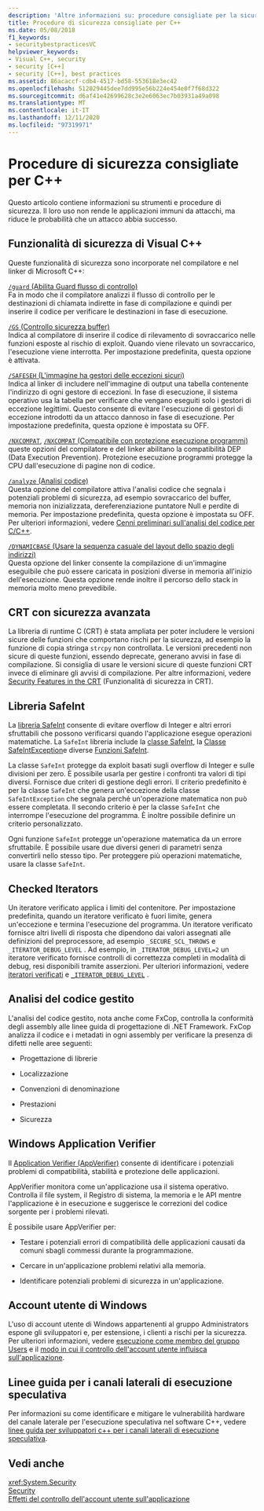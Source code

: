 ```yaml
---
description: 'Altre informazioni su: procedure consigliate per la sicurezza per C++'
title: Procedure di sicurezza consigliate per C++
ms.date: 05/08/2018
f1_keywords:
- securitybestpracticesVC
helpviewer_keywords:
- Visual C++, security
- security [C++]
- security [C++], best practices
ms.assetid: 86acaccf-cdb4-4517-bd58-553618e3ec42
ms.openlocfilehash: 512029445dee7dd995e56b224e454e0f7f68d322
ms.sourcegitcommit: d6af41e42699628c3e2e6063ec7b03931a49a098
ms.translationtype: MT
ms.contentlocale: it-IT
ms.lasthandoff: 12/11/2020
ms.locfileid: "97319971"
---
```

# <a name="security-best-practices-for-c"></a>Procedure di sicurezza consigliate per C++

Questo articolo contiene informazioni su strumenti e procedure di sicurezza. Il loro uso non rende le applicazioni immuni da attacchi, ma riduce le probabilità che un attacco abbia successo.

## <a name="visual-c-security-features"></a>Funzionalità di sicurezza di Visual C++

Queste funzionalità di sicurezza sono incorporate nel compilatore e nel linker di Microsoft C++:

[`/guard` (Abilita Guard flusso di controllo)](../build/reference/guard-enable-control-flow-guard.md)<br/>
Fa in modo che il compilatore analizzi il flusso di controllo per le destinazioni di chiamata indirette in fase di compilazione e quindi per inserire il codice per verificare le destinazioni in fase di esecuzione.

[`/GS` (Controllo sicurezza buffer)](../build/reference/gs-buffer-security-check.md)<br/>
Indica al compilatore di inserire il codice di rilevamento di sovraccarico nelle funzioni esposte al rischio di exploit. Quando viene rilevato un sovraccarico, l'esecuzione viene interrotta. Per impostazione predefinita, questa opzione è attivata.

[`/SAFESEH` (L'immagine ha gestori delle eccezioni sicuri)](../build/reference/safeseh-image-has-safe-exception-handlers.md)<br/>
Indica al linker di includere nell'immagine di output una tabella contenente l'indirizzo di ogni gestore di eccezioni. In fase di esecuzione, il sistema operativo usa la tabella per verificare che vengano eseguiti solo i gestori di eccezione legittimi. Questo consente di evitare l'esecuzione di gestori di eccezione introdotti da un attacco dannoso in fase di esecuzione. Per impostazione predefinita, questa opzione è impostata su OFF.

[`/NXCOMPAT`](../build/reference/nxcompat.md), [ `/NXCOMPAT` (Compatibile con protezione esecuzione programmi)](../build/reference/nxcompat-compatible-with-data-execution-prevention.md) queste opzioni del compilatore e del linker abilitano la compatibilità DEP (Data Execution Prevention). Protezione esecuzione programmi protegge la CPU dall'esecuzione di pagine non di codice.

[`/analyze` (Analisi codice)](../build/reference/analyze-code-analysis.md)<br/>
Questa opzione del compilatore attiva l'analisi codice che segnala i potenziali problemi di sicurezza, ad esempio sovraccarico del buffer, memoria non inizializzata, dereferenziazione puntatore Null e perdite di memoria. Per impostazione predefinita, questa opzione è impostata su OFF. Per ulteriori informazioni, vedere [Cenni preliminari sull'analisi del codice per C/C++](../code-quality/code-analysis-for-c-cpp-overview.md).

[`/DYNAMICBASE` (Usare la sequenza casuale del layout dello spazio degli indirizzi)](../build/reference/dynamicbase-use-address-space-layout-randomization.md)<br/>
Questa opzione del linker consente la compilazione di un'immagine eseguibile che può essere caricata in posizioni diverse in memoria all'inizio dell'esecuzione. Questa opzione rende inoltre il percorso dello stack in memoria molto meno prevedibile.

## <a name="security-enhanced-crt"></a>CRT con sicurezza avanzata

La libreria di runtime C (CRT) è stata ampliata per poter includere le versioni sicure delle funzioni che comportano rischi per la sicurezza, ad esempio la funzione di copia stringa `strcpy` non controllata. Le versioni precedenti non sicure di queste funzioni, essendo deprecate, generano avvisi in fase di compilazione. Si consiglia di usare le versioni sicure di queste funzioni CRT invece di eliminare gli avvisi di compilazione. Per altre informazioni, vedere [Security Features in the CRT](../c-runtime-library/security-features-in-the-crt.md) (Funzionalità di sicurezza in CRT).

## <a name="safeint-library"></a>Libreria SafeInt

La [libreria SafeInt](../safeint/safeint-library.md) consente di evitare overflow di Integer e altri errori sfruttabili che possono verificarsi quando l'applicazione esegue operazioni matematiche. La `SafeInt` libreria include la [classe SafeInt](../safeint/safeint-class.md), la [Classe SafeIntException](../safeint/safeintexception-class.md)e diverse [Funzioni SafeInt](../safeint/safeint-functions.md).

La classe `SafeInt` protegge da exploit basati sugli overflow di Integer e sulle divisioni per zero. È possibile usarla per gestire i confronti tra valori di tipi diversi. Fornisce due criteri di gestione degli errori. Il criterio predefinito è per la classe `SafeInt` che genera un'eccezione della classe `SafeIntException` che segnala perché un'operazione matematica non può essere completata. Il secondo criterio è per la classe `SafeInt` che interrompe l'esecuzione del programma. È inoltre possibile definire un criterio personalizzato.

Ogni funzione `SafeInt` protegge un'operazione matematica da un errore sfruttabile. È possibile usare due diversi generi di parametri senza convertirli nello stesso tipo. Per proteggere più operazioni matematiche, usare la classe `SafeInt`.

## <a name="checked-iterators"></a>Checked Iterators

Un iteratore verificato applica i limiti del contenitore. Per impostazione predefinita, quando un iteratore verificato è fuori limite, genera un'eccezione e termina l'esecuzione del programma. Un iteratore verificato fornisce altri livelli di risposta che dipendono dai valori assegnati alle definizioni del preprocessore, ad esempio `_SECURE_SCL_THROWS` e `_ITERATOR_DEBUG_LEVEL` . Ad esempio, in `_ITERATOR_DEBUG_LEVEL=2` un iteratore verificato fornisce controlli di correttezza completi in modalità di debug, resi disponibili tramite asserzioni. Per ulteriori informazioni, vedere [iteratori verificati](../standard-library/checked-iterators.md) e [`_ITERATOR_DEBUG_LEVEL`](../standard-library/iterator-debug-level.md) .

## <a name="code-analysis-for-managed-code"></a>Analisi del codice gestito

L'analisi del codice gestito, nota anche come FxCop, controlla la conformità degli assembly alle linee guida di progettazione di .NET Framework. FxCop analizza il codice e i metadati in ogni assembly per verificare la presenza di difetti nelle aree seguenti:

- Progettazione di librerie

- Localizzazione

- Convenzioni di denominazione

- Prestazioni

- Sicurezza

## <a name="windows-application-verifier"></a>Windows Application Verifier

Il [Application Verifier (AppVerifier)](/windows-hardware/drivers/debugger/enable-application-verifier) consente di identificare i potenziali problemi di compatibilità, stabilità e protezione delle applicazioni.

AppVerifier monitora come un'applicazione usa il sistema operativo. Controlla il file system, il Registro di sistema, la memoria e le API mentre l'applicazione è in esecuzione e suggerisce le correzioni del codice sorgente per i problemi rilevati.

È possibile usare AppVerifier per:

- Testare i potenziali errori di compatibilità delle applicazioni causati da comuni sbagli commessi durante la programmazione.

- Cercare in un'applicazione problemi relativi alla memoria.

- Identificare potenziali problemi di sicurezza in un'applicazione.

## <a name="windows-user-accounts"></a>Account utente di Windows

L'uso di account utente di Windows appartenenti al gruppo Administrators espone gli sviluppatori e, per estensione, i clienti a rischi per la sicurezza. Per ulteriori informazioni, vedere [esecuzione come membro del gruppo Users](running-as-a-member-of-the-users-group.md) e il [modo in cui il controllo dell'account utente influisca sull'applicazione](how-user-account-control-uac-affects-your-application.md).

## <a name="guidance-for-speculative-execution-side-channels"></a>Linee guida per i canali laterali di esecuzione speculativa

Per informazioni su come identificare e mitigare le vulnerabilità hardware del canale laterale per l'esecuzione speculativa nel software C++, vedere [linee guida per sviluppatori c++ per i canali laterali di esecuzione speculativa](developer-guidance-speculative-execution.md).

## <a name="see-also"></a>Vedi anche

<xref:System.Security> <br/>
[Security](/dotnet/standard/security/index)<br/>
[Effetti del controllo dell'account utente sull'applicazione](how-user-account-control-uac-affects-your-application.md)
